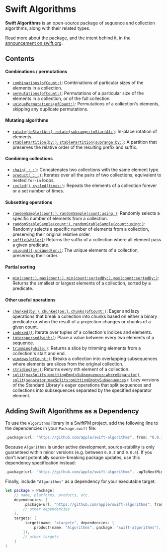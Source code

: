 # Swift Algorithms

**Swift Algorithms** is an open-source package of sequence and collection algorithms, along with their related types.

Read more about the package, and the intent behind it, in the [announcement on swift.org](https://swift.org/blog/swift-algorithms/).

## Contents

#### Combinations / permutations

- [`combinations(ofCount:)`](https://github.com/apple/swift-algorithms/blob/main/Guides/Combinations.md): Combinations of particular sizes of the elements in a collection.
- [`permutations(ofCount:)`](https://github.com/apple/swift-algorithms/blob/main/Guides/Permutations.md): Permutations of a particular size of the elements in a collection, or of the full collection.
- [`uniquePermutations(ofCount:)`](https://github.com/apple/swift-algorithms/blob/main/Guides/Permutations.md): Permutations of a collection's elements, skipping any duplicate permutations.

#### Mutating algorithms

- [`rotate(toStartAt:)`, `rotate(subrange:toStartAt:)`](https://github.com/apple/swift-algorithms/blob/main/Guides/Rotate.md): In-place rotation of elements.
- [`stablePartition(by:)`, `stablePartition(subrange:by:)`](https://github.com/apple/swift-algorithms/blob/main/Guides/Partition.md): A partition that preserves the relative order of the resulting prefix and suffix.

#### Combining collections

- [`chain(_:_:)`](https://github.com/apple/swift-algorithms/blob/main/Guides/Chain.md): Concatenates two collections with the same element type. 
- [`product(_:_:)`](https://github.com/apple/swift-algorithms/blob/main/Guides/Product.md): Iterates over all the pairs of two collections; equivalent to nested `for`-`in` loops.
- [`cycled()`, `cycled(times:)`](https://github.com/apple/swift-algorithms/blob/main/Guides/Cycle.md): Repeats the elements of a collection forever or a set number of times.

#### Subsetting operations

- [`randomSample(count:)`, `randomSample(count:using:)`](https://github.com/apple/swift-algorithms/blob/main/Guides/RandomSampling.md): Randomly selects a specific number of elements from a collection.
- [`randomStableSample(count:)`, `randomStableSample(count:using:)`](https://github.com/apple/swift-algorithms/blob/main/Guides/RandomSampling.md): Randomly selects a specific number of elements from a collection, preserving their original relative order.
- [`suffix(while:)`](https://github.com/apple/swift-algorithms/blob/main/Guides/Suffix.md): Returns the suffix of a collection where all element pass a given predicate.
- [`uniqued()`, `uniqued(on:)`](https://github.com/apple/swift-algorithms/blob/main/Guides/Unique.md): The unique elements of a collection, preserving their order.

#### Partial sorting

- [`min(count:)`, `max(count:)`, `min(count:sortedBy:)`, `max(count:sortedBy:)`](https://github.com/apple/swift-algorithms/blob/main/Guides/MinMax.md): Returns the smallest or largest elements of a collection, sorted by a predicate.

#### Other useful operations

- [`chunked(by:)`, `chunked(on:)`, `chunks(ofCount:)`](https://github.com/apple/swift-algorithms/blob/main/Guides/Chunked.md): Eager and lazy operations that break a collection into chunks based on either a binary predicate or when the result of a projection changes or chunks of a given count.
- [`indexed()`](https://github.com/apple/swift-algorithms/blob/main/Guides/Indexed.md): Iterate over tuples of a collection's indices and elements. 
- [`interspersed(with:)`](https://github.com/apple/swift-algorithms/blob/main/Guides/Intersperse.md): Place a value between every two elements of a sequence.
- [`trimming(while:)`](https://github.com/apple/swift-algorithms/blob/main/Guides/Trim.md): Returns a slice by trimming elements from a collection's start and end.
- [`windows(ofCount:)`](https://github.com/apple/swift-algorithms/blob/main/Guides/Windows.md): Breaks a collection into overlapping subsequences where elements are slices from the original collection.
- [`striding(by:)`](https://github.com/apple/swift-algorithms/blob/main/Guides/Stride.md): Returns every nth element of a collection.
- [`split(maxSplits:omittingEmptySubsequences:whereSeparator)`, `split(separator:maxSplits:omittingEmptySubsequences)`](https://github.com/apple/swift-algorithms/blob/main/Guides/LazySplit.md): Lazy versions of the Standard Library's eager operations that split sequences and collections into subsequences separated by the specified separator element.

## Adding Swift Algorithms as a Dependency

To use the `Algorithms` library in a SwiftPM project, 
add the following line to the dependencies in your `Package.swift` file:

```swift
.package(url: "https://github.com/apple/swift-algorithms", from: "0.0.1"),
```

Because `Algorithms` is under active development,
source-stability is only guaranteed within minor versions (e.g. between `0.0.3` and `0.0.4`).
If you don't want potentially source-breaking package updates,
use this dependency specification instead:

```swift
.package(url: "https://github.com/apple/swift-algorithms", .upToNextMinor(from: "0.0.1")),
```

Finally, include `"Algorithms"` as a dependency for your executable target:

```swift
let package = Package(
    // name, platforms, products, etc.
    dependencies: [
        .package(url: "https://github.com/apple/swift-algorithms", from: "0.0.1"),
        // other dependencies
    ],
    targets: [
        .target(name: "<target>", dependencies: [
            .product(name: "Algorithms", package: "swift-algorithms"),
        ]),
        // other targets
    ]
)
```
